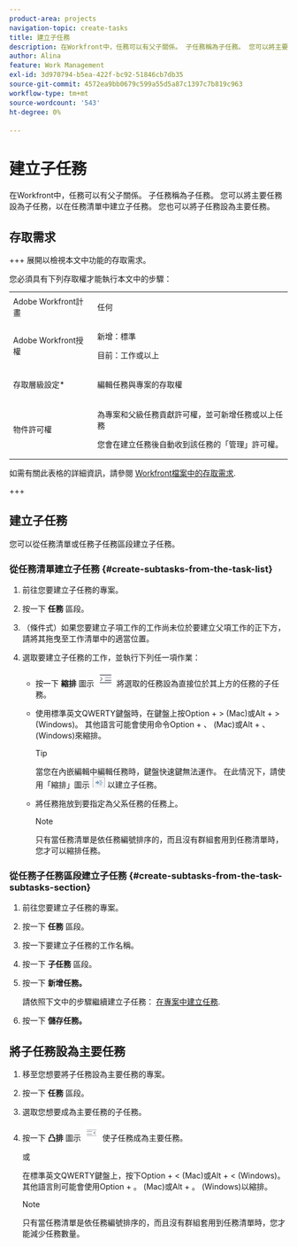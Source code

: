 ```yaml
---
product-area: projects
navigation-topic: create-tasks
title: 建立子任務
description: 在Workfront中，任務可以有父子關係。 子任務稱為子任務。 您可以將主要任務設為子任務，以在任務清單中建立子任務。 您也可以將子任務設為主要任務。
author: Alina
feature: Work Management
exl-id: 3d970794-b5ea-422f-bc92-51846cb7db35
source-git-commit: 4572ea9bb0679c599a55d5a87c1397c7b819c963
workflow-type: tm+mt
source-wordcount: '543'
ht-degree: 0%

---
```


# 建立子任務

<!-- Audited: 1/2024 -->

在Workfront中，任務可以有父子關係。 子任務稱為子任務。 您可以將主要任務設為子任務，以在任務清單中建立子任務。 您也可以將子任務設為主要任務。

## 存取需求

+++ 展開以檢視本文中功能的存取需求。

您必須具有下列存取權才能執行本文中的步驟：

<table style="table-layout:auto"> 
 <col> 
 <col> 
 <tbody> 
  <tr> 
   <td role="rowheader">Adobe Workfront計畫</td> 
   <td> <p>任何</p> </td> 
  </tr> 
  <tr> 
   <td role="rowheader">Adobe Workfront授權</td> 
   <td> 
   <p>新增：標準</p>
   <p>目前：工作或以上</p> </td> 
  </tr> 
  <tr> 
   <td role="rowheader">存取層級設定*</td> 
   <td> <p>編輯任務與專案的存取權</p>  </td> 
  </tr> 
  <tr> 
   <td role="rowheader">物件許可權</td> 
   <td> <p>為專案和父級任務貢獻許可權，並可新增任務或以上任務</p> <p>您會在建立任務後自動收到該任務的「管理」許可權。</p>  </td> 
  </tr> 
 </tbody> 
</table>

如需有關此表格的詳細資訊，請參閱 [Workfront檔案中的存取需求](/help/quicksilver/administration-and-setup/add-users/access-levels-and-object-permissions/access-level-requirements-in-documentation.md).

+++

## 建立子任務

您可以從任務清單或任務子任務區段建立子任務。

### 從任務清單建立子任務 {#create-subtasks-from-the-task-list}

1. 前往您要建立子任務的專案。
1. 按一下 **任務** 區段。
1. （條件式）如果您要建立子項工作的工作尚未位於要建立父項工作的正下方，請將其拖曳至工作清單中的適當位置。
1. 選取要建立子任務的工作，並執行下列任一項作業：

   * 按一下 **縮排** 圖示 ![](assets/indent-icon-nwe-33x29.png) 將選取的任務設為直接位於其上方的任務的子任務。
   * 使用標準英文QWERTY鍵盤時，在鍵盤上按Option + > (Mac)或Alt + > (Windows)。 其他語言可能會使用命令Option + 、 (Mac)或Alt + 、 (Windows)來縮排。

     >[!TIP]
     >
     >當您在內嵌編輯中編輯任務時，鍵盤快速鍵無法運作。 在此情況下，請使用「縮排」圖示 ![](assets/cs1.png) 以建立子任務。

   * 將任務拖放到要指定為父系任務的任務上。

     >[!NOTE]
     >
     >只有當任務清單是依任務編號排序的，而且沒有群組套用到任務清單時，您才可以縮排任務。

### 從任務子任務區段建立子任務 {#create-subtasks-from-the-task-subtasks-section}

1. 前往您要建立子任務的專案。
1. 按一下 **任務** 區段。
1. 按一下要建立子任務的工作名稱。
1. 按一下 **子任務** 區段。
1. 按一下 **新增任務。**

   請依照下文中的步驟繼續建立子任務： [在專案中建立任務](../../../manage-work/tasks/create-tasks/create-tasks-in-project.md).

1. 按一下 **儲存任務。**

## 將子任務設為主要任務

1. 移至您想要將子任務設為主要任務的專案。
1. 按一下 **任務** 區段。
1. 選取您想要成為主要任務的子任務。
1. 按一下 **凸排** 圖示 ![](assets/outdent-icon-nwe-31x29.png) 使子任務成為主要任務。

   或

   在標準英文QWERTY鍵盤上，按下Option + &lt; (Mac)或Alt + &lt; (Windows)。 其他語言則可能會使用Option + 。 (Mac)或Alt + 。 (Windows)以縮排。

   >[!NOTE]
   >
   >只有當任務清單是依任務編號排序的，而且沒有群組套用到任務清單時，您才能減少任務數量。
